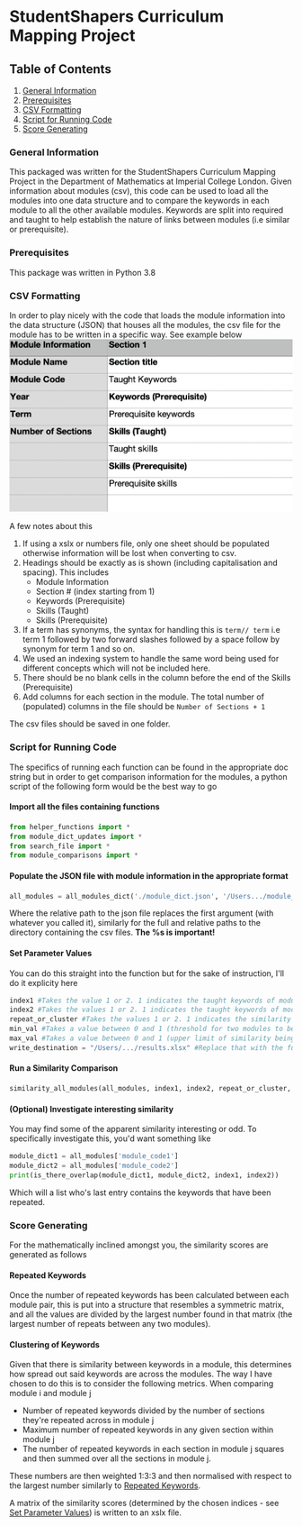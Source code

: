 # StudentShapers Curriculum Mapping Project
## Table of Contents
1. [General Information](#general-information)
2. [Prerequisites](#prerequisites)
3. [CSV Formatting](#csv-formatting)
4. [Script for Running Code](#script-for-running-code)
5. [Score Generating](#score-generating)
### General Information
This packaged was written for the StudentShapers Curriculum Mapping Project in the Department of Mathematics at Imperial College London. 
Given information about modules (csv), this code can be used to load all the modules into one data structure and to compare the keywords in each module to all the other available modules. Keywords are split into required and taught to help establish the nature of links between modules (i.e similar or prerequisite).

### Prerequisites 
This package was written in Python 3.8

### CSV Formatting
In order to play nicely with the code that loads the module information into the data structure (JSON) that houses all the modules, the csv file for the module has to be written in a specific way. See example below
![My Image](example.png)

A few notes about this
1. If using a xslx or numbers file, only one sheet should be populated otherwise information will be lost when converting to csv.
2. Headings should be exactly as is shown (including capitalisation and spacing). This includes
    * Module Information
    * Section # (index starting from 1)
    * Keywords (Prerequisite)
    * Skills (Taught)
    * Skills (Prerequisite)
3. If a term has synonyms, the syntax for handling this is `term// term` i.e term 1 followed by two forward slashes followed by a space follow by synonym for term 1 and so on.
4. We used an indexing system to handle the same word being used for different concepts which will not be included here.
5. There should be no blank cells in the column before the end of the Skills (Prerequisite)
6. Add columns for each section in the module. The total number of (populated) columns in the file should be `Number of Sections + 1`

The csv files should be saved in one folder.

### Script for Running Code
The specifics of running each function can be found in the appropriate doc string but in order to get comparison information for the modules, a python script of the following form would be the best way to go

#### Import all the files containing functions

```python
from helper_functions import *
from module_dict_updates import *
from search_file import *
from module_comparisons import *
```

#### Populate the JSON file with module information in the appropriate format 
```python 
all_modules = all_modules_dict('./module_dict.json', '/Users.../module_csv_files', './module_csv_files/%s')
```
Where the relative path to the json file replaces the first argument (with whatever you called it), similarly for the full and relative paths to the directory containing the csv files. **The %s is important!**

#### Set Parameter Values 

You can do this straight into the function but for the sake of instruction, I'll do it explicity here
```python
index1 #Takes the value 1 or 2. 1 indicates the taught keywords of module 1. 2 indicates the prerequite keywords of module 1
index2 #Takes the values 1 or 2. 1 indicates the taught keywords of module 2. 2 indicates the prerequite keywords of module 2
repeat_or_cluster #Takes the values 1 or 2. 1 indicates the similarity score based on the number of repeated keywords. 2 indicates similarity score based on 'clustering' (for details see the Score Generating section).
min_val #Takes a value between 0 and 1 (threshold for two modules to be considered similar)
max_val #Takes a value between 0 and 1 (upper limit of similarity being considered.)
write_destination = "/Users/.../results.xlsx" #Replace that with the full path to the xslx file you want to write to.

```

#### Run a Similarity Comparison

```python
similarity_all_modules(all_modules, index1, index2, repeat_or_cluster, min_val, write_destination, max_val)
```

#### (Optional) Investigate interesting similarity
You may find some of the apparent similarity interesting or odd. To specifically investigate this, you'd want something like

``` python 
module_dict1 = all_modules['module_code1']
module_dict2 = all_modules['module_code2']
print(is_there_overlap(module_dict1, module_dict2, index1, index2))
```
Which will a list who's last entry contains the keywords that have been repeated.

### Score Generating

For the mathematically inclined amongst you, the similarity scores are generated as follows

#### Repeated Keywords

Once the number of repeated keywords has been calculated between each module pair, this is put into a structure that resembles a symmetric matrix, and all the values are divided by the largest number found in that matrix (the largest number of repeats between any two modules).

#### Clustering of Keywords

Given that there is similarity between keywords in a module, this determines how spread out said keywords are across the modules. The way I have chosen to do this is to consider the following metrics. When comparing module i and module j
* Number of repeated keywords divided by the number of sections they're repeated across in module j
* Maximum number of repeated keywords in any given section within module j
* The number of repeated keywords in each section in module j squares and then summed over all the sections in module j.

These numbers are then weighted 1:3:3 and then normalised with respect to the largest number similarly to [Repeated Keywords](#repeated-keywords).

A matrix of the similarity scores (determined by the chosen indices - see [Set Parameter Values](#set-parameter-values)) is written to an xslx file.
